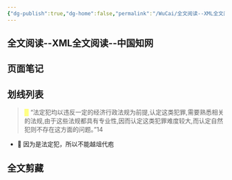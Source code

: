 ```yaml
---
{"dg-publish":true,"dg-home":false,"permalink":"/WuCai/全文阅读--XML全文阅读--中国知网-H8DH3K9/","dgPassFrontmatter":true}
---
```



## 全文阅读--XML全文阅读--中国知网 

## 页面笔记


## 划线列表
> <font color="#FFFF83">█  </font>“法定犯均以违反一定的经济行政法规为前提,认定这类犯罪,需要熟悉相关的法规,由于这些法规都具有专业性,因而认定这类犯罪难度较大,而认定自然犯则不存在这方面的问题。”14
- 📝 因为是法定犯，所以不能越俎代庖


## 全文剪藏

